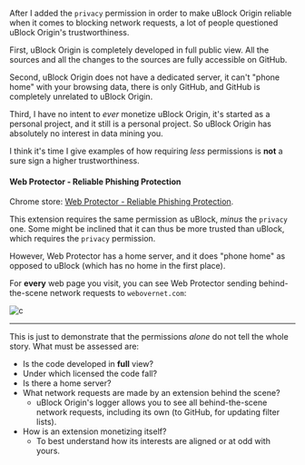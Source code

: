 After I added the `privacy` permission in order to make uBlock Origin  reliable when it comes to blocking network requests, a lot of people questioned uBlock Origin's trustworthiness.

First, uBlock Origin is completely developed in full public view. All the sources and all the changes to the sources are fully accessible on GitHub.

Second, uBlock Origin does not have a dedicated server, it can't "phone home" with your browsing data, there is only GitHub, and GitHub is completely unrelated to uBlock Origin.

Third, I have no intent to _ever_ monetize uBlock Origin, it's started as a personal project, and it still is a personal project. So uBlock Origin has absolutely no interest in data mining you.

I think it's time I give examples of how requiring _less_ permissions is **not** a sure sign a higher trustworthiness.

#### Web Protector - Reliable Phishing Protection

Chrome store: [Web Protector - Reliable Phishing Protection](https://chrome.google.com/webstore/detail/web-protector-reliable-ph/kfecnpmgnlnbmipaogfhoacoioifjgko).

This extension requires the same permission as uBlock, _minus_ the `privacy` one. Some might be inclined that it can thus be more trusted than uBlock, which requires the `privacy` permission.

However, Web Protector has a home server, and it does "phone home" as opposed to uBlock (which has no home in the first place).

For **every** web page you visit, you can see Web Protector sending behind-the-scene network requests to `webovernet.com`:

![c](https://cloud.githubusercontent.com/assets/585534/8253895/fe92dd8c-1661-11e5-9134-5c2b9159a57c.png)

***

This is just to demonstrate that the permissions _alone_ do not tell the whole story. What must be assessed are:

- Is the code developed in **full** view?
- Under which licensed the code fall?
- Is there a home server?
- What network requests are made by an extension behind the scene?
    - uBlock Origin's logger allows you to see all behind-the-scene network requests, including its own (to GitHub, for updating filter lists).
- How is an extension monetizing itself?
    - To best understand how its interests are aligned or at odd with yours.

